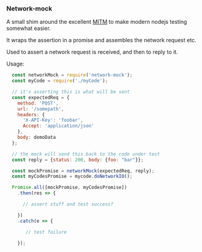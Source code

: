 ### Network-mock

A small shim around the excellent [MITM](https://github.com/moll/node-mitm) to make modern nodejs testing somewhat easier. 

It wraps the assertion in a promise and assembles the network request etc.

Used to assert a network request is received, and then to reply to it.

Usage: 

```js
  const networkMock = require('network-mock');
  const myCode = require('./myCode');

  // it's asserting this is what will be sent
  const expectedReq = {
    method: 'POST',
    url: '/somepath',
    headers: {
      'X-API-Key': 'foobar',
      Accept: 'application/json'
    },
    body: demoData
  };

  // the mock will send this back to the code under test
  const reply = {status: 200, body: {foo: "bar"}};

  const mockPromise = networkMock(expectedReq, reply);
  const myCodesPromise = mycode.doNetworkIO();

  Promise.all([mockPromise, myCodesPromise])
    .then(res => {

      // assert stuff and test success?

    })
    .catch(e => {

       // test failure

    });
```
